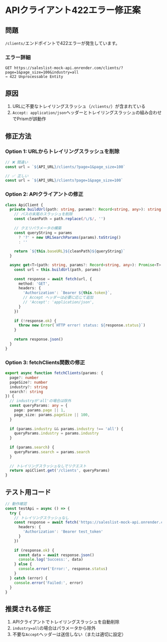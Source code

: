 # APIクライアント422エラー修正案

## 問題
`/clients/`エンドポイントで422エラーが発生しています。

### エラー詳細
```
GET https://saleslist-mock-api.onrender.com/clients/?page=1&page_size=100&industry=all
→ 422 Unprocessable Entity
```

## 原因
1. URLに不要なトレイリングスラッシュ（`/clients/`）が含まれている
2. `Accept: application/json`ヘッダーとトレイリングスラッシュの組み合わせでPrismが誤動作

## 修正方法

### Option 1: URLからトレイリングスラッシュを削除
```typescript
// ❌ 間違い
const url = `${API_URL}/clients/?page=1&page_size=100`

// ✅ 正しい
const url = `${API_URL}/clients?page=1&page_size=100`
```

### Option 2: APIクライアントの修正
```typescript
class ApiClient {
  private buildUrl(path: string, params?: Record<string, any>): string {
    // パスの末尾のスラッシュを削除
    const cleanPath = path.replace(/\/$/, '')
    
    // クエリパラメータの構築
    const queryString = params 
      ? '?' + new URLSearchParams(params).toString()
      : ''
    
    return `${this.baseURL}${cleanPath}${queryString}`
  }

  async get<T>(path: string, params?: Record<string, any>): Promise<T> {
    const url = this.buildUrl(path, params)
    
    const response = await fetch(url, {
      method: 'GET',
      headers: {
        'Authorization': `Bearer ${this.token}`,
        // Accept ヘッダーは必要に応じて追加
        // 'Accept': 'application/json',
      }
    })
    
    if (!response.ok) {
      throw new Error(`HTTP error! status: ${response.status}`)
    }
    
    return response.json()
  }
}
```

### Option 3: fetchClients関数の修正
```typescript
export async function fetchClients(params: {
  page?: number
  pageSize?: number
  industry?: string
  search?: string
}) {
  // industryが'all'の場合は除外
  const queryParams: any = {
    page: params.page || 1,
    page_size: params.pageSize || 100,
  }
  
  if (params.industry && params.industry !== 'all') {
    queryParams.industry = params.industry
  }
  
  if (params.search) {
    queryParams.search = params.search
  }
  
  // トレイリングスラッシュなしでリクエスト
  return apiClient.get('/clients', queryParams)
}
```

## テスト用コード
```typescript
// 動作確認
const testApi = async () => {
  try {
    // トレイリングスラッシュなし
    const response = await fetch('https://saleslist-mock-api.onrender.com/clients?page=1&page_size=100', {
      headers: {
        'Authorization': 'Bearer test_token'
      }
    })
    
    if (response.ok) {
      const data = await response.json()
      console.log('Success:', data)
    } else {
      console.error('Error:', response.status)
    }
  } catch (error) {
    console.error('Failed:', error)
  }
}
```

## 推奨される修正
1. APIクライアントでトレイリングスラッシュを自動削除
2. `industry=all`の場合はパラメータから除外
3. 不要な`Accept`ヘッダーは送信しない（または適切に設定）